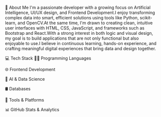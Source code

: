 

  
    

👋 About Me
I'm a passionate developer with a growing focus on Artificial Intelligence, UI/UX design, and Frontend Development.I enjoy transforming complex data into smart, efficient solutions using tools like Python, scikit-learn, and OpenCV.At the same time, I'm drawn to creating clean, intuitive user interfaces with HTML, CSS, JavaScript, and frameworks such as Bootstrap and React.With a strong interest in both logic and visual design, my goal is to build applications that are not only functional but also enjoyable to use.I believe in continuous learning, hands-on experience, and crafting meaningful digital experiences that bring data and design together.
  
  




  



💻 Tech Stack
👩‍💻 Programming Languages

🌐 Frontend Development

🧠 AI & Data Science

🛢️ Databases

🔧 Tools & Platforms


📊 GitHub Stats & Analytics

  
  



  



  
